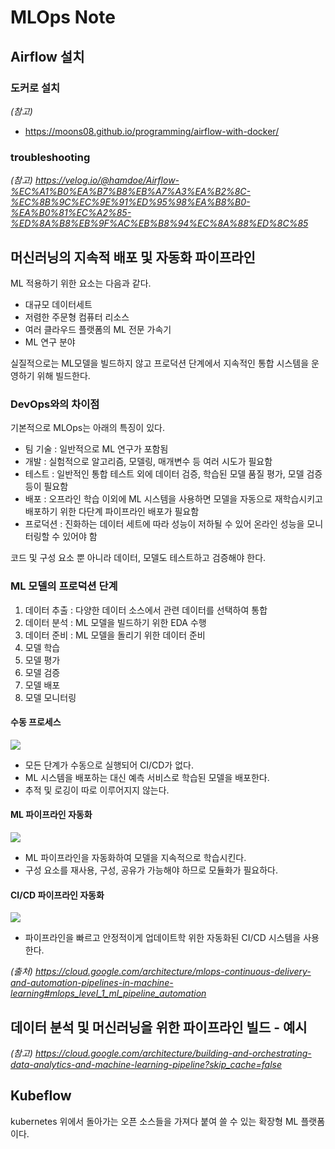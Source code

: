 # MLOps Note

## Airflow 설치
### 도커로 설치
*(참고)*
- https://moons08.github.io/programming/airflow-with-docker/

### troubleshooting
*(참고) https://velog.io/@hamdoe/Airflow-%EC%A1%B0%EA%B7%B8%EB%A7%A3%EA%B2%8C-%EC%8B%9C%EC%9E%91%ED%95%98%EA%B8%B0-%EA%B0%81%EC%A2%85-%ED%8A%B8%EB%9F%AC%EB%B8%94%EC%8A%88%ED%8C%85*

## 머신러닝의 지속적 배포 및 자동화 파이프라인
ML 적용하기 위한 요소는 다음과 같다.
- 대규모 데이터세트
- 저렴한 주문형 컴퓨터 리소스
- 여러 클라우드 플랫폼의 ML 전문 가속기
- ML 연구 분야

실질적으로는 ML모델을 빌드하지 않고 프로덕션 단계에서 지속적인 통합 시스템을 운영하기 위해 빌드한다.

### DevOps와의 차이점
기본적으로 MLOps는 아래의 특징이 있다.
- 팀 기술 : 일반적으로 ML 연구가 포함됨
- 개발 : 실험적으로 알고리즘, 모델링, 매개변수 등 여러 시도가 필요함
- 테스트 : 일반적인 통합 테스트 외에 데이터 검증, 학습된 모델 품질 평가, 모델 검증 등이 필요함
- 배포 : 오프라인 학습 이외에 ML 시스템을 사용하면 모델을 자동으로 재학습시키고 배포하기 위한 다단계 파이프라인 배포가 필요함
- 프로덕션 : 진화하는 데이터 세트에 따라 성능이 저하될 수 있어 온라인 성능을 모니터링할 수 있어야 함

코드 및 구성 요소 뿐 아니라 데이터, 모델도 테스트하고 검증해야 한다.

### ML 모델의 프로덕션 단계
1. 데이터 추출 : 다양한 데이터 소스에서 관련 데이터를 선택하여 통합
2. 데이터 분석 : ML 모델을 빌드하기 위한 EDA 수행
3. 데이터 준비 : ML 모델을 돌리기 위한 데이터 준비
4. 모델 학습 
5. 모델 평가
6. 모델 검증
7. 모델 배포 
8. 모델 모니터링

#### 수동 프로세스
![](https://cloud.google.com/architecture/images/mlops-continuous-delivery-and-automation-pipelines-in-machine-learning-2-manual-ml.svg)

- 모든 단계가 수동으로 실행되어 CI/CD가 없다.
- ML 시스템을 배포하는 대신 예측 서비스로 학습된 모델을 배포한다.
- 추적 및 로깅이 따로 이루어지지 않는다.

#### ML 파이프라인 자동화
![](https://cloud.google.com/architecture/images/mlops-continuous-delivery-and-automation-pipelines-in-machine-learning-3-ml-automation-ct.svg)

- ML 파이프라인을 자동화하여 모델을 지속적으로 학습시킨다.
- 구성 요소를 재사용, 구성, 공유가 가능해야 하므로 모듈화가 필요하다.

#### CI/CD 파이프라인 자동화
![](https://cloud.google.com/architecture/images/mlops-continuous-delivery-and-automation-pipelines-in-machine-learning-4-ml-automation-ci-cd.svg)

- 파이프라인을 빠르고 안정적이게 업데이트학 위한 자동화된 CI/CD 시스템을 사용한다.

*(출처) https://cloud.google.com/architecture/mlops-continuous-delivery-and-automation-pipelines-in-machine-learning#mlops_level_1_ml_pipeline_automation*

## 데이터 분석 및 머신러닝을 위한 파이프라인 빌드 - 예시
*(참고) https://cloud.google.com/architecture/building-and-orchestrating-data-analytics-and-machine-learning-pipeline?skip_cache=false*

## Kubeflow
kubernetes 위에서 돌아가는 오픈 소스들을 가져다 붙여 쓸 수 있는 확장형 ML 플랫폼이다.